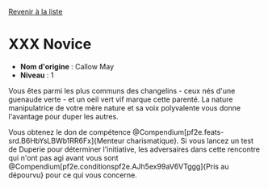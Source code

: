 [Revenir à la liste](list.md)

# XXX Novice

 * **Nom d'origine** : Callow May
 * **Niveau** : 1


<p>Vous êtes parmi les plus communs des changelins - ceux nés d'une guenaude verte - et un oeil vert vif marque cette parenté. La nature manipulatrice de votre mère nature et sa voix polyvalente vous donne l'avantage pour duper les autres.</p>
<p>Vous obtenez le don de compétence @Compendium[pf2e.feats-srd.B6HbYsLBWb1RR6Fx]{Menteur charismatique}. Si vous lancez un test de Duperie pour déterminer l'initiative, les adversaires dans cette rencontre qui n'ont pas agi avant vous sont @Compendium[pf2e.conditionspf2e.AJh5ex99aV6VTggg]{Pris au dépourvu} pour ce qui vous concerne.</p>